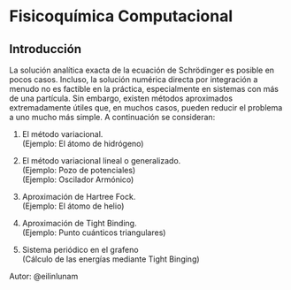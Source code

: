 # Fisicoquímica Computacional

## Introducción

La solución analítica exacta de la ecuación de Schrödinger es posible en pocos casos. Incluso, la solución numérica directa por integración a menudo no es factible en la práctica, especialmente en sistemas con más de una partícula. Sin embargo, existen métodos aproximados extremadamente útiles que, en muchos casos, pueden reducir el problema a uno mucho más simple. A continuación se consideran:

1. El método variacional.  
  (Ejemplo: El átomo de hidrógeno)  

2. El método variacional lineal o generalizado.  
  (Ejemplo: Pozo de potenciales)  
  (Ejemplo: Oscilador Armónico)  

3. Aproximación de Hartree Fock.  
  (Ejemplo: El átomo de helio)  

4. Aproximación de Tight Binding.  
  (Ejemplo: Punto cuánticos triangulares)  

5. Sistema periódico en el grafeno  
  (Cálculo de las energías mediante Tight Binging)  

Autor: @eilinlunam
